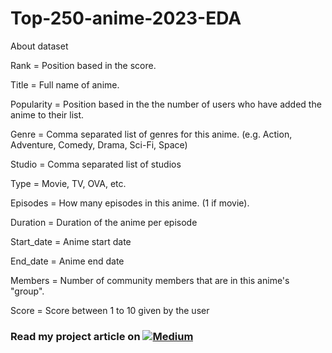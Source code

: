 # Top-250-anime-2023-EDA
About dataset

Rank = Position based in the score.

Title = Full name of anime.

Popularity = Position based in the the number of users who have added the anime to their list.

Genre = Comma separated list of genres for this anime. (e.g. Action, Adventure, Comedy, Drama, Sci-Fi, Space)

Studio = Comma separated list of studios

Type = Movie, TV, OVA, etc.

Episodes = How many episodes in this anime. (1 if movie).

Duration = Duration of the anime per episode

Start_date = Anime start date

End_date = Anime end date

Members = Number of community members that are in this anime's
"group".

Score = Score between 1 to 10 given by the user

### Read my project article on   <a href="https://medium.com/@patilyashodatta">![Medium](https://img.shields.io/badge/Medium-12100E?style=flat&logo=medium&logoColor=white)</a>

